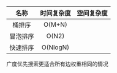 | 名称 | 时间复杂度 | 空间复杂度|
|:------:|:-----------:|:-----------:|
| 桶排序 | O(M+N) |
| 冒泡排序 | O(N2) |
| 快速排序 | O(NlogN)|

广度优先搜索更适合所有边权重相同的情况


